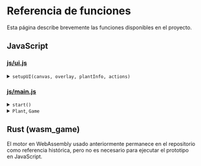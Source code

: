 # Referencia de funciones

Esta página describe brevemente las funciones disponibles en el proyecto.

## JavaScript

### [js/ui.js](../js/ui.js)
<details>
<summary><code>setupUI(canvas, overlay, plantInfo, actions)</code></summary>
Conecta los controles del jugador y muestra información de cada planta.
</details>

### [js/main.js](../js/main.js)
<details>
<summary><code>start()</code></summary>
Inicializa el prototipo en JavaScript y comienza el ciclo de juego.
</details>

<details>
<summary><code>Plant</code>, <code>Game</code></summary>
Modelan el crecimiento de las plantas, la aparición de insectos y el movimiento del jugador.
</details>

## Rust (wasm_game)
El motor en WebAssembly usado anteriormente permanece en el repositorio como referencia histórica, pero no es necesario para ejecutar el prototipo en JavaScript.
